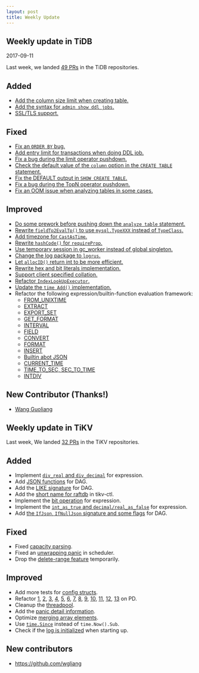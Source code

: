 ```yaml
---
layout: post
title: Weekly Update
---
```


## Weekly update in TiDB

2017-09-11

Last week, we landed [49 PRs](https://github.com/pingcap/tidb/pulls?utf8=%E2%9C%93&q=is%3Apr%20is%3Amerged%20merged%3A2017-09-04..2017-09-10%20) in the TiDB repositories.

## Added
* [Add the column size limit when creating table.](https://github.com/pingcap/tidb/pull/4464)
* [Add the syntax for `admin show ddl jobs`.](https://github.com/pingcap/tidb/pull/4316)
* [SSL/TLS support.](https://github.com/pingcap/tidb/pull/3716)

## Fixed
* [Fix an `ORDER BY` bug.](https://github.com/pingcap/tidb/pull/4470)
* [Add entry limit for transactions when doing DDL job.](https://github.com/pingcap/tidb/pull/4458)
* [Fix a bug during the limit operator pushdown.](https://github.com/pingcap/tidb/pull/4449)
* [Check the default value of the `column` option in the `CREATE TABLE` statement.](https://github.com/pingcap/tidb/pull/4430)
* [Fix the DEFAULT output in `SHOW CREATE TABLE`.](https://github.com/pingcap/tidb/pull/4427)
* [Fix a bug during the TopN operator pushdown.](https://github.com/pingcap/tidb/pull/4420)
* [Fix an OOM issue when analyzing tables in some cases.](https://github.com/pingcap/tidb/pull/4399)


## Improved
* [Do some prework before pushing down the `analyze table` statement.](https://github.com/pingcap/tidb/pull/4471)
* [Rewrite `fieldTp2EvalTp()` to use `mysql.TypeXXX` instead of `TypeClass`.](https://github.com/pingcap/tidb/pull/4467/files)
* [Add timezone for `CastAsTime`.](https://github.com/pingcap/tidb/pull/4465)
* [Rewrite `hashCode()` for `requireProp`.](https://github.com/pingcap/tidb/pull/4460)
* [Use temporary session in gc_worker instead of global singleton.](https://github.com/pingcap/tidb/pull/4453)
* [Change the log package to `logrus`.](https://github.com/pingcap/tidb/pull/4452)
* [Let `allocID()` return int to be more efficient.](https://github.com/pingcap/tidb/pull/4441)
* [Rewrite hex and bit literals implementation.](https://github.com/pingcap/tidb/pull/4415)
* [Support client specified collation.](https://github.com/pingcap/tidb/pull/4409)
* [Refactor `IndexLookUpExecutor`.](https://github.com/pingcap/tidb/pull/4305)
* [Update the `time Add()` implementation.](https://github.com/pingcap/tidb/pull/4267)
* Refactor the following expression/builtin-function evaluation framework:
    - [FROM_UNIXTIME](https://github.com/pingcap/tidb/pull/4454)
    - [EXTRACT](https://github.com/pingcap/tidb/pull/4456)
    - [EXPORT_SET](https://github.com/pingcap/tidb/pull/4434)
    - [GET_FORMAT](https://github.com/pingcap/tidb/pull/4422)
    - [INTERVAL](https://github.com/pingcap/tidb/pull/4421)
    - [FIELD](https://github.com/pingcap/tidb/pull/4419)
    - [CONVERT](https://github.com/pingcap/tidb/pull/4417)
    - [FORMAT](https://github.com/pingcap/tidb/pull/4416)
    - [INSERT](https://github.com/pingcap/tidb/pull/4414)
    - [Builtin abot JSON](https://github.com/pingcap/tidb/pull/4367)
    - [CURRENT_TIME](https://github.com/pingcap/tidb/pull/4360)
    - [TIME_TO_SEC, SEC_TO_TIME](https://github.com/pingcap/tidb/pull/4342)
    - [INTDIV](https://github.com/pingcap/tidb/pull/4213)

## New Contributor (Thanks!)
* [Wang Guoliang](https://github.com/wgliang)

## Weekly update in TiKV

Last week, We landed [32 PRs](https://github.com/search?utf8=%E2%9C%93&q=repo%3Apingcap%2Ftikv+repo%3Apingcap%2Fpd+is%3Apr+is%3Amerged+merged%3A2017-09-04..2017-09-10&type=Issues) in the TiKV repositories.

## Added

* Implement [`div_real` and `div_decimal`](https://github.com/pingcap/tikv/pull/2243) for expression.
* Add [JSON functions](https://github.com/pingcap/tikv/pull/2246) for DAG.
* Add the [LIKE signature](https://github.com/pingcap/tikv/pull/2247) for DAG.
* Add the [short name for raftdb](https://github.com/pingcap/tikv/pull/2249) in tikv-ctl.
* Implement the [bit operation](https://github.com/pingcap/tikv/pull/2252) for expression.
* Implement the [`int_as_true` and `decimal/real_as_false`](https://github.com/pingcap/tikv/pull/2255) for expression.
* Add [the `IfJson`, `IfNullJson` signature and some flags](https://github.com/pingcap/tikv/pull/2264) for DAG.

## Fixed

* Fixed [capacity parsing](https://github.com/pingcap/tikv/pull/2251).
* Fixed an [unwrapping panic](https://github.com/pingcap/tikv/pull/2253) in scheduler.
* Drop the [delete-range feature](https://github.com/pingcap/tikv/pull/2258) temporarily.

## Improved

* Add more tests for [config structs](https://github.com/pingcap/tikv/pull/2230).
* Refactor [1](https://github.com/pingcap/pd/pull/719), [2](https://github.com/pingcap/pd/pull/720), [3](https://github.com/pingcap/pd/pull/722), [4](https://github.com/pingcap/pd/pull/724), [5](https://github.com/pingcap/pd/pull/725), [6](https://github.com/pingcap/pd/pull/727), [7](https://github.com/pingcap/pd/pull/728), [8](https://github.com/pingcap/pd/pull/729), [9](https://github.com/pingcap/pd/pull/730), [10](https://github.com/pingcap/pd/pull/731), [11](https://github.com/pingcap/pd/pull/733), [12](https://github.com/pingcap/pd/pull/737), [13](https://github.com/pingcap/pd/pull/740) on PD.
* Cleanup the [threadpool](https://github.com/pingcap/tikv/pull/2250).
* Add the [panic detail information](https://github.com/pingcap/tikv/pull/2259).
* Optimize [merging array elements](https://github.com/pingcap/pd/pull/735).
* Use [`time.Since`](https://github.com/pingcap/pd/pull/736) instead of `time.Now().Sub`.
* Check if the [log is initialized](https://github.com/pingcap/tikv/pull/2263) when starting up.

## New contributors
* https://github.com/wgliang